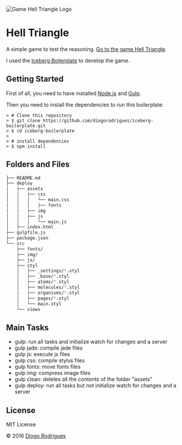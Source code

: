 ![Game Hell Triangle Logo](http://diogorodrigues.com.br/hell-triangle/assets/img/logo-triangle.png)
# Hell Triangle
A simple game to test the reasoning. [Go to the game Hell Triangle](http://diogorodrigues.com.br/hell-triangle/). 

I used the [Iceberg Boilerplate](https://github.com/diogorodrigues/iceberg-boilerplate) to develop the game. 

## Getting Started
First of all, you need to have installed [Node.js](https://nodejs.org/en/) and [Gulp](http://gulpjs.com/).

Then you need to install the dependencies to run this boilerplate:

```
> # Clone this repository
> $ git clone https://github.com/diogorodrigues/iceberg-boilerplate.git
> $ cd iceberg-boilerplate
> 
> # install dependencies
> $ npm install
```

## Folders and Files

```sh
├── README.md
├── deploy
│   ├── assets
│   │   ├── css 
│   │   │   └── main.css
│   │   │   ├── fonts
│   │   ├── img
│   │   ├── js 
│   │   │   └── main.js
│   ├── index.html
├── gulpfile.js
├── package.json
└── src
    ├── fonts/
    ├── img/
    ├── js/
    ├── styl
    │   ├── _settings/*.styl
    │   ├── _base/*.styl
    │   ├── atoms/*.styl
    │   ├── molecules/*.styl
    │   ├── organisms/*.styl
    │   ├── pages/*.styl
    │   └── main.styl
    └── views
```

## Main Tasks
- gulp: run all tasks and initialize watch for changes and a server
- gulp jade: compile jade files
- gulp js: execute js files
- gulp css: compile stylus files
- gulp fonts: move fonts files
- gulp img: compress image files
- gulp clean: deletes all the contents of the folder "assets"
- gulp deploy: run all tasks but not initialize watch for changes and a server
 
## License
MIT License

© 2016 [Diogo Rodrigues](https://twitter.com/_diogorodrigues)



